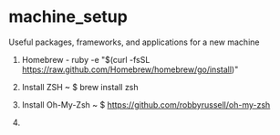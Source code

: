 machine_setup
=============

Useful packages, frameworks, and applications for a new machine


1. Homebrew - ruby -e "$(curl -fsSL https://raw.github.com/Homebrew/homebrew/go/install)"

2. Install ZSH ~ $ brew install zsh

3. Install Oh-My-Zsh ~ $ https://github.com/robbyrussell/oh-my-zsh

4.
